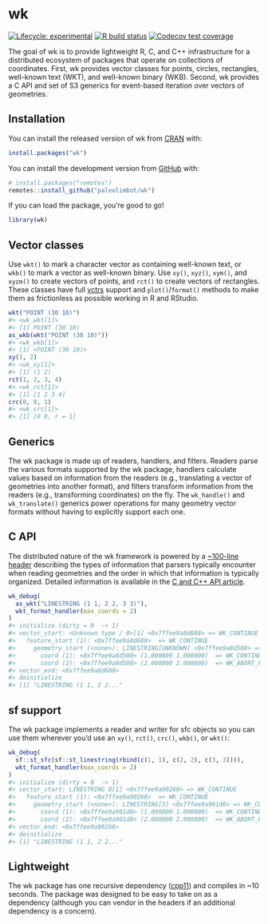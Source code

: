 
<!-- README.md is generated from README.Rmd. Please edit that file -->

# wk

<!-- badges: start -->

[![Lifecycle:
experimental](https://img.shields.io/badge/lifecycle-experimental-orange.svg)](https://www.tidyverse.org/lifecycle/#experimental)
[![R build
status](https://github.com/paleolimbot/wk/workflows/R-CMD-check/badge.svg)](https://github.com/paleolimbot/wk/actions)
[![Codecov test
coverage](https://codecov.io/gh/paleolimbot/wk/branch/master/graph/badge.svg)](https://codecov.io/gh/paleolimbot/wk?branch=master)
<!-- badges: end -->

The goal of wk is to provide lightweight R, C, and C++ infrastructure
for a distributed ecosystem of packages that operate on collections of
coordinates. First, wk provides vector classes for points, circles,
rectangles, well-known text (WKT), and well-known binary (WKB). Second,
wk provides a C API and set of S3 generics for event-based iteration
over vectors of geometries.

## Installation

You can install the released version of wk from
[CRAN](https://cran.r-project.org/) with:

``` r
install.packages("wk")
```

You can install the development version from
[GitHub](https://github.com/) with:

``` r
# install.packages("remotes")
remotes::install_github("paleolimbot/wk")
```

If you can load the package, you’re good to go\!

``` r
library(wk)
```

## Vector classes

Use `wkt()` to mark a character vector as containing well-known text, or
`wkb()` to mark a vector as well-known binary. Use `xy()`, `xyz()`,
`xym()`, and `xyzm()` to create vectors of points, and `rct()` to create
vectors of rectangles. These classes have full
[vctrs](https://vctrs.r-lib.org) support and `plot()`/`format()` methods
to make them as frictionless as possible working in R and RStudio.

``` r
wkt("POINT (30 10)")
#> <wk_wkt[1]>
#> [1] POINT (30 10)
as_wkb(wkt("POINT (30 10)"))
#> <wk_wkb[1]>
#> [1] <POINT (30 10)>
xy(1, 2)
#> <wk_xy[1]>
#> [1] (1 2)
rct(1, 2, 3, 4)
#> <wk_rct[1]>
#> [1] [1 2 3 4]
crc(0, 0, 1)
#> <wk_crc[1]>
#> [1] [0 0, r = 1]
```

## Generics

The wk package is made up of readers, handlers, and filters. Readers
parse the various formats supported by the wk package, handlers
calculate values based on information from the readers (e.g.,
translating a vector of geometries into another format), and filters
transform information from the readers (e.g., transforming coordinates)
on the fly. The `wk_handle()` and `wk_translate()` generics power
operations for many geometry vector formats without having to explicitly
support each one.

## C API

The distributed nature of the wk framework is powered by a [\~100-line
header](https://github.com/paleolimbot/wk/blob/master/inst/include/wk-v1.h)
describing the types of information that parsers typically encounter
when reading geometries and the order in which that information is
typically organized. Detailed information is available in the [C and C++
API
article](https://paleolimbot.github.io/wk/dev/articles/articles/philosophy.html).

``` r
wk_debug(
  as_wkt("LINESTRING (1 1, 2 2, 3 3)"),
  wkt_format_handler(max_coords = 2)
)
#> initialize (dirty = 0  -> 1)
#> vector_start: <Unknown type / 0>[1] <0x7ffee9a8d688> => WK_CONTINUE
#>   feature_start (1): <0x7ffee9a8d688>  => WK_CONTINUE
#>     geometry_start (<none>): LINESTRING[UNKNOWN] <0x7ffee9a8d500> => WK_CONTINUE
#>       coord (1): <0x7ffee9a8d500> (1.000000 1.000000)  => WK_CONTINUE
#>       coord (2): <0x7ffee9a8d500> (2.000000 2.000000)  => WK_ABORT_FEATURE
#> vector_end: <0x7ffee9a8d688>
#> deinitialize
#> [1] "LINESTRING (1 1, 2 2..."
```

## sf support

The wk package implements a reader and writer for sfc objects so you can
use them wherever you’d use an `xy()`, `rct()`, `crc()`, `wkb()`, or
`wkt()`:

``` r
wk_debug(
  sf::st_sfc(sf::st_linestring(rbind(c(1, 1), c(2, 2), c(3, 3)))),
  wkt_format_handler(max_coords = 2)
)
#> initialize (dirty = 0  -> 1)
#> vector_start: LINESTRING B[1] <0x7ffee9a90268> => WK_CONTINUE
#>   feature_start (1): <0x7ffee9a90268>  => WK_CONTINUE
#>     geometry_start (<none>): LINESTRING[3] <0x7ffee9a901d0> => WK_CONTINUE
#>       coord (1): <0x7ffee9a901d0> (1.000000 1.000000)  => WK_CONTINUE
#>       coord (2): <0x7ffee9a901d0> (2.000000 2.000000)  => WK_ABORT_FEATURE
#> vector_end: <0x7ffee9a90268>
#> deinitialize
#> [1] "LINESTRING (1 1, 2 2..."
```

## Lightweight

The wk package has one recursive dependency
([cpp11](https://cpp11.r-lib.org)) and compiles in \~10 seconds. The
package was designed to be easy to take on as a dependency (although you
can vendor in the headers if an additional dependency is a concern).

